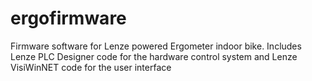# ergofirmware
Firmware software for Lenze powered Ergometer indoor bike.
Includes Lenze PLC Designer code for the hardware control system and Lenze VisiWinNET code for the user interface
